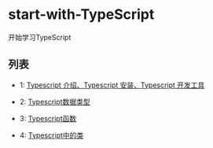# start-with-TypeScript

开始学习TypeScript  

## 列表

* 1: [Typescript 介绍、Typescript 安装、Typescript 开发工具](https://github.com/dzfrontend/start-with-TypeScript/blob/master/1.Typescript%20%E4%BB%8B%E7%BB%8D%E3%80%81Typescript%20%E5%AE%89%E8%A3%85%E3%80%81Typescript%20%E5%BC%80%E5%8F%91%E5%B7%A5%E5%85%B7.md)

* 2: [Typescript数据类型](https://github.com/dzfrontend/start-with-TypeScript/blob/master/2.Typescript%E4%B8%AD%E7%9A%84%E6%95%B0%E6%8D%AE%E7%B1%BB%E5%9E%8B.md)

* 3: [Typescript函数](https://github.com/dzfrontend/start-with-TypeScript/blob/master/3.Typescript%E5%87%BD%E6%95%B0.md)

* 4: [Typescript中的类](https://github.com/dzfrontend/start-with-TypeScript/blob/master/3.Typescript%E5%87%BD%E6%95%B0.md)
